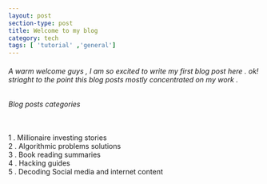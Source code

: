 ```yaml
---
layout: post
section-type: post
title: Welcome to my blog
category: tech
tags: [ 'tutorial' ,'general']
---
```

<h6>
A warm welcome guys ,
I am so excited to write my first blog post here . ok! striaght to the point this blog posts mostly concentrated on my work .
<h6>
<h6>Blog posts categories</h6><br>
1 . Millionaire investing stories<br>
2 . Algorithmic problems solutions<br>
3 . Book reading summaries<br>
4 . Hacking guides<br>
5 . Decoding Social media and internet content<br><br><br>
